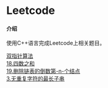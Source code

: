 # Leetcode

#### 介绍
使用C++语言完成Leetcode上相关题目。

[双指针算法](https://github.com/phoenix044/LeetCode/tree/C%2B%2B/C%2B%2B/%E5%8F%8C%E6%8C%87%E9%92%88%E7%AE%97%E6%B3%95)  
[18.四数之和](https://github.com/phoenix044/LeetCode/blob/C%2B%2B/C%2B%2B/%E5%8F%8C%E6%8C%87%E9%92%88%E7%AE%97%E6%B3%95/18.%E5%9B%9B%E6%95%B0%E4%B9%8B%E5%92%8C.cpp)   
[19.删除链表的倒数第-n-个结点](https://github.com/phoenix044/LeetCode/blob/C%2B%2B/C%2B%2B/%E5%8F%8C%E6%8C%87%E9%92%88%E7%AE%97%E6%B3%95/19.%E5%88%A0%E9%99%A4%E9%93%BE%E8%A1%A8%E7%9A%84%E5%80%92%E6%95%B0%E7%AC%AC-n-%E4%B8%AA%E7%BB%93%E7%82%B9.cpp)  
[3.无重复字符的最长子串](https://github.com/phoenix044/LeetCode/blob/C%2B%2B/C%2B%2B/%E5%8F%8C%E6%8C%87%E9%92%88%E7%AE%97%E6%B3%95/3.%E6%97%A0%E9%87%8D%E5%A4%8D%E5%AD%97%E7%AC%A6%E7%9A%84%E6%9C%80%E9%95%BF%E5%AD%90%E4%B8%B2.cpp)  

